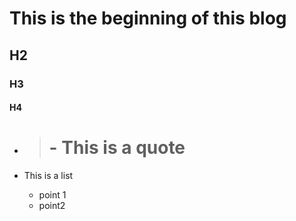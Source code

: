 # This is the beginning of this blog

## H2

### H3

#### H4

- > # - This is a quote

- This is a list
  - point 1
  - point2

